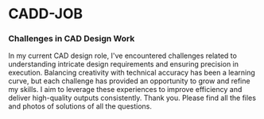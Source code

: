 # CADD-JOB
### Challenges in CAD Design Work

In my current CAD design role, I've encountered challenges related to understanding intricate design requirements and ensuring precision in execution. Balancing creativity with technical accuracy has been a learning curve, but each challenge has provided an opportunity to grow and refine my skills. I aim to leverage these experiences to improve efficiency and deliver high-quality outputs consistently.
Thank you. Please find all the files and photos of solutions of all the questions.
